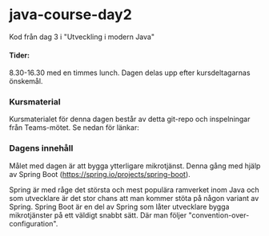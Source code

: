 # java-course-day2

Kod från dag 3 i "Utveckling i modern Java"


#### Tider:
8.30-16.30 med en timmes lunch. Dagen delas upp efter kursdeltagarnas önskemål.


### Kursmaterial
Kursmaterialet för denna dagen består av detta git-repo och inspelningar från Teams-mötet. Se nedan för länkar:











### Dagens innehåll

Målet med dagen är att bygga ytterligare mikrotjänst. Denna gång med hjälp av Spring Boot (https://spring.io/projects/spring-boot).

Spring är med råge det största och mest populära ramverket inom Java och som utvecklare är det stor chans att man kommer stöta på någon variant av Spring. Spring Boot är en del av Spring som låter utvecklare bygga mikrotjänster på ett väldigt snabbt sätt. Där man följer "convention-over-configuration".
